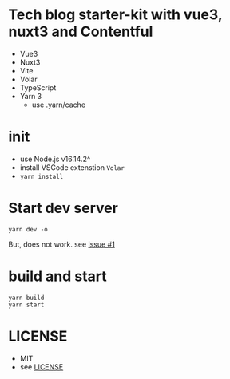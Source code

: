 # Tech blog starter-kit with vue3, nuxt3 and Contentful

- Vue3
- Nuxt3
- Vite
- Volar
- TypeScript
- Yarn 3
  - use .yarn/cache

# init

- use Node.js v16.14.2^
- install VSCode extenstion `Volar`
- `yarn install`

# Start dev server

```
yarn dev -o
```

But, does not work. see [issue #1](https://github.com/longrun/tech-blog-vue3-nuxt3/issues/1)

# build and start

```
yarn build
yarn start
```

# LICENSE

- MIT
- see [LICENSE](./LICENSE)
